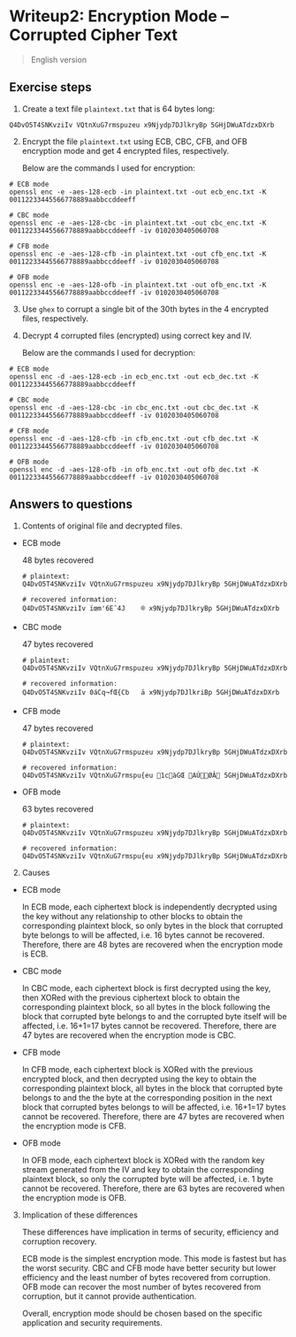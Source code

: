 # Writeup2: Encryption Mode – Corrupted Cipher Text

> English version



## Exercise steps

1. Create a text file `plaintext.txt` that is 64 bytes long: 

````text
Q4DvO5T4SNKvziIv VQtnXuG7rmspuzeu x9Njydp7DJlkryBp 5GHjDWuATdzxDXrb
````

2. Encrypt the file `plaintext.txt` using ECB, CBC, CFB, and OFB encryption mode and get 4 encrypted files, respectively.

   Below are the commands I used for encryption:

```text
# ECB mode
openssl enc -e -aes-128-ecb -in plaintext.txt -out ecb_enc.txt -K 00112233445566778889aabbccddeeff

# CBC mode
openssl enc -e -aes-128-cbc -in plaintext.txt -out cbc_enc.txt -K 00112233445566778889aabbccddeeff -iv 0102030405060708

# CFB mode
openssl enc -e -aes-128-cfb -in plaintext.txt -out cfb_enc.txt -K 00112233445566778889aabbccddeeff -iv 0102030405060708

# OFB mode
openssl enc -e -aes-128-ofb -in plaintext.txt -out ofb_enc.txt -K 00112233445566778889aabbccddeeff -iv 0102030405060708
```

3. Use `ghex` to corrupt a single bit of the 30th bytes in the 4 encrypted files, respectively.

4. Decrypt 4 corrupted files (encrypted) using correct key and IV.

   Below are the commands I used for decryption:

```text
# ECB mode
openssl enc -d -aes-128-ecb -in ecb_enc.txt -out ecb_dec.txt -K 00112233445566778889aabbccddeeff

# CBC mode
openssl enc -d -aes-128-cbc -in cbc_enc.txt -out cbc_dec.txt -K 00112233445566778889aabbccddeeff -iv 0102030405060708

# CFB mode
openssl enc -d -aes-128-cfb -in cfb_enc.txt -out cfb_dec.txt -K 00112233445566778889aabbccddeeff -iv 0102030405060708

# OFB mode
openssl enc -d -aes-128-ofb -in ofb_enc.txt -out ofb_dec.txt -K 00112233445566778889aabbccddeeff -iv 0102030405060708
```





## Answers to questions

1. Contents of original file and decrypted files.

* ECB mode

  48 bytes recovered

  ``` text
  # plaintext:
  Q4DvO5T4SNKvziIv VQtnXuG7rmspuzeu x9Njydp7DJlkryBp 5GHjDWuATdzxDXrb
  
  # recovered information:
  Q4DvO5T4SNKvziIv ïœm'6E¯4J	® x9Njydp7DJlkryBp 5GHjDWuATdzxDXrb
  ```

* CBC mode

  47 bytes recovered

  ```text
  # plaintext:
  Q4DvO5T4SNKvziIv VQtnXuG7rmspuzeu x9Njydp7DJlkryBp 5GHjDWuATdzxDXrb
  
  # recovered information:
  Q4DvO5T4SNKvziIv 0áCq¬fŒ{Cb	ä x9Njydp7DJlkriBp 5GHjDWuATdzxDXrb
  ```

* CFB mode

  47 bytes recovered

  ```text
  # plaintext:
  Q4DvO5T4SNKvziIv VQtnXuG7rmspuzeu x9Njydp7DJlkryBp 5GHjDWuATdzxDXrb
  
  # recovered information:
  Q4DvO5T4SNKvziIv VQtnXuG7rmspu{eu 1càGŒ AÚØÂ 5GHjDWuATdzxDXrb
  ```

* OFB mode

  63 bytes recovered

  ```text
  # plaintext:
  Q4DvO5T4SNKvziIv VQtnXuG7rmspuzeu x9Njydp7DJlkryBp 5GHjDWuATdzxDXrb
  
  # recovered information:
  Q4DvO5T4SNKvziIv VQtnXuG7rmspu{eu x9Njydp7DJlkryBp 5GHjDWuATdzxDXrb
  ```



2. Causes

* ECB mode

  In ECB mode, each ciphertext block is independently decrypted using the key without any relationship to other blocks to obtain the corresponding plaintext block, so only bytes in the block that corrupted byte belongs to will be affected, i.e. 16 bytes cannot be recovered. Therefore, there are 48 bytes are recovered when the encryption mode is ECB.

* CBC mode

  In CBC mode, each ciphertext block is first decrypted using the key, then XORed with the previous ciphertext block to obtain the corresponding plaintext block, so all bytes in the block following the block that corrupted byte belongs to and the corrupted byte itself will be affected, i.e. 16+1=17 bytes cannot be recovered. Therefore, there are 47 bytes are recovered when the encryption mode is CBC.

* CFB mode

  In CFB mode, each ciphertext block is XORed with the previous encrypted block, and then decrypted using the key to obtain the corresponding plaintext block, all bytes in the block that corrupted byte belongs to and the the byte at the corresponding position in the next block that corrupted bytes belongs to will be affected, i.e. 16+1=17 bytes cannot be recovered. Therefore, there are 47 bytes are recovered when the encryption mode is CFB.

* OFB mode

  In OFB mode, each ciphertext block is XORed with the random key stream generated from the IV and key to obtain the corresponding plaintext block, so only the corrupted byte will be affected, i.e. 1 byte cannot be recovered. Therefore, there are 63 bytes are recovered when the encryption mode is OFB.



3. Implication of these differences

   These differences have implication in terms of security, efficiency and corruption recovery.

   ECB mode is the simplest encryption mode. This mode is fastest but has the worst security. CBC and CFB mode have better security but lower efficiency and the least number of bytes recovered from corruption. OFB mode can recover the most number of bytes recovered from corruption, but it cannot provide authentication.

   Overall, encryption mode should be chosen based on the specific application and security requirements.
